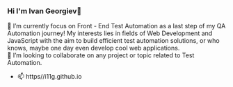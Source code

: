 ### Hi I'm Ivan Georgiev👋
🌱 I’m currently focus on Front - End Test Automation as a last step of my QA Automation journey! My interests lies in fields of Web Development and JavaScript with the aim to build efficient test automation solutions, or who knows, maybe one day even develop cool web applications.  
👯 I’m looking to collaborate on any project or topic related to Test Automation.
- 📫 https//i11g.github.io
<!--
**i11g/i11g** is a ✨ _special_ ✨ repository because its `README.md` (this file) appears on your GitHub profile.

Here are some ideas to get you started:

- 🔭 I’m currently working on Web Development and Java Script 
- 🌱 I’m currently learning Front - End Test Automation
- 👯 I’m looking to collaborate on any project or topic related to Test Automation 
- 🤔 I’m looking for help with 
- 💬 Ask me about ...
- 📫 How to reach me: https//i11g.github.io
- 😄 Pronouns: ...
- ⚡ Fun fact: ...
-->
